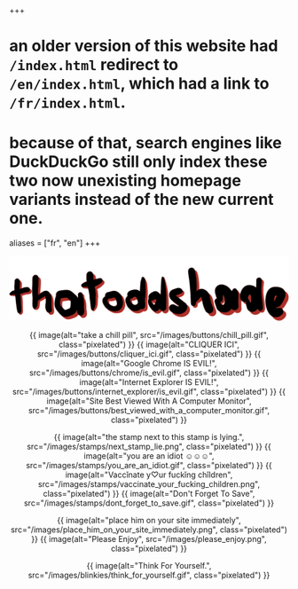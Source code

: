 +++
# an older version of this website had `/index.html` redirect to `/en/index.html`, which had a link to `/fr/index.html`.
# because of that, search engines like DuckDuckGo still only index these two now unexisting homepage variants instead of the new current one.
aliases = ["fr", "en"]
+++

<center>

<img src="/images/logo.gif" alt="„thatoddshade“ uglily written by me" class="invert">

{{ image(alt="take a chill pill", src="/images/buttons/chill_pill.gif", class="pixelated") }}
{{ image(alt="CLIQUER ICI", src="/images/buttons/cliquer_ici.gif", class="pixelated") }}
{{ image(alt="Google Chrome IS EVIL!", src="/images/buttons/chrome/is_evil.gif", class="pixelated") }}
{{ image(alt="Internet Explorer IS EVIL!", src="/images/buttons/internet_explorer/is_evil.gif", class="pixelated") }}
{{ image(alt="Site Best Viewed With A Computer Monitor", src="/images/buttons/best_viewed_with_a_computer_monitor.gif", class="pixelated") }}

{{ image(alt="the stamp next to this stamp is lying.", src="/images/stamps/next_stamp_lie.png", class="pixelated") }}
{{ image(alt="you are an idiot ☺☺☺", src="/images/stamps/you_are_an_idiot.gif", class="pixelated") }}
{{ image(alt="Vaccǐnate y♡ur fuckǐng chǐldren", src="/images/stamps/vaccinate_your_fucking_children.png", class="pixelated") }}
{{ image(alt="Don't Forget To Save", src="/images/stamps/dont_forget_to_save.gif", class="pixelated") }}

{{ image(alt="place him on your site immediately", src="/images/place_him_on_your_site_immediately.png", class="pixelated") }}
{{ image(alt="Please Enjoy", src="/images/please_enjoy.png", class="pixelated") }}

{{ image(alt="Think For Yourself.", src="/images/blinkies/think_for_yourself.gif", class="pixelated") }}

</center>

